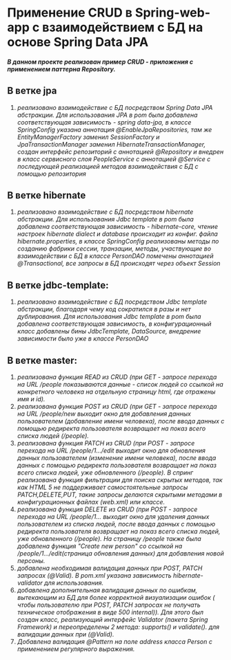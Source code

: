 # Применение CRUD в Spring-web-app с взаимодействием с БД на основе Spring Data JPA

##### В данном проекте реализован пример CRUD - приложения с применением паттерна Repository.

## В ветке jpa

1. *реализовано взаимодействие с БД посредством Spring Data JPA абстракции. Для использования JPA в pom была
   добавлена соответствующая зависимость - spring data-jpa, в классе SpringConfig указана аннотация
   @EnableJpaRepositories, там же EntityManagerFactory заменил SessionFactory и JpaTransactionManager заменил
   HibernateTransactionManager, создан интерфейс репозиторий с аннотацией @Repository и внедрен в класс сервисного слоя
   PeopleService с аннотацией @Service с последующей реализацией методов взаимодействия с БД с помощью репозитория*

## В ветке hibernate

1. *реализовано взаимодействие с БД посредством hibernate абстракции. Для использования Jdbc template в pom была
   добавлена соответствующая зависимость - hibernate-core, чтение настроек hibernate dialect и database происходит из
   конфиг. файла hibernate.properties, в классе SpringConfig реализованы методы по созданию фабрики сессии, транзации,
   методы, участвующие во взаимодействии с БД в классе PersonDAO помечены аннотацией @Transactional, все запросы в БД
   происходят через объект Session*

## В ветке jdbc-template:

1. *реализовано взаимодействие с БД посредством Jdbc template абстракции, благодаря чему код сократился в разы и нет
   дублирования. Для использования Jdbc template в pom была добавлена соответствующая зависимость, в конфигурационный
   класс добавлены бины JdbcTemplate, DataSource, внедрение зависимости было уже в классе PersonDAO*

## В ветке master:

1. *реализована функция READ из CRUD (при GET - запросе перехода на URL /people показываются данные - список людей со
   ссылкой на конкретного человека на отдельную страницу html, где отражены имя и id).*
2. *реализована функция POST из CRUD (при GET - запросе перехода на URL /people/new выходит окно для добавления
   данных пользователем (добавление имени человека), после ввода данных с помощью редиректа пользователя возвращает на
   показ всего списка людей (/people).*
3. *реализована функция PATCH из CRUD (при POST - запросе перехода на URL /people/1.../edit выходит окно для обновления
   данных пользователем (изменение имени человека), после ввода данных с помощью редиректа пользователя возвращает на
   показ всего списка людей, уже обновленного (/people). В спринг реализована функция фильтрации для поиска скрытых
   методов, так как HTML 5 не поддерживает самостоятельные запросы PATCH,DELETE,PUT, такие запросы делаются скрытыми
   методами в конфигурационных файлах (web.xml) или классе.*
4. *реализована функция DELETE из CRUD (при POST - запросе перехода на URL /people/1... выходит окно для удаления
   данных пользователем из списка людей, после ввода данных с помощью редиректа пользователя возвращает на
   показ всего списка людей, уже обновленного (/people). На страницу /people также была добавлена функция "Create new
   person" со ссылкой на /people/1.../edit(страница обновления данных) для добавления новой персоны.*
5. *добавлена необходимая валидация данных при POST, PATCH запросах (@Valid). В pom.xml указана зависимость
   hibernate-validator для использования.*
6. *добавлена дополнительная валидация данных по ошибкам, вытекающим из БД для более корректной визуализации ошибок (
   чтобы пользователю при POST, PATCH запросах не получать техническое отображения в виде 500 internal)). Для этого был
   создан класс, реализующий интерфейс Validator (пакета Spring Framework) и переопределены 2 метода: supports() и
   validate().
   для валидации данных при  (@Valid).*
7. *Добавлена валидация @Pattern на поле address класса Person c применением регулярного выражения.*